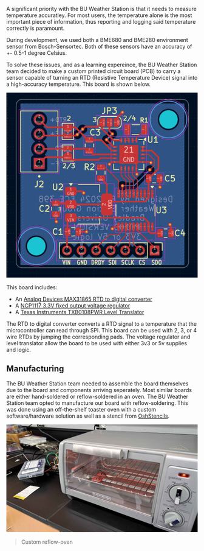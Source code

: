 A significant priority with the BU Weather Station is that it needs to measure temperature accuratley. For most users, the temperature alone is the most important piece of information, thus reporting and logging said temperature correctly is paramount.

During development, we used both a BME680 and BME280 environment sensor from Bosch-Sensortec. Both of these sensors have an accuracy of +- 0.5-1 degree Celsius. 

To solve these issues, and as a learning expereince, the BU Weather Station team decided to make a custom printed circuit board (PCB) to carry a sensor capable of turning an RTD (Resistive Temperature Device) signal into a high-accuracy temperature. This board is shown below.

![](../images/rtd-board.png)

This board includes:

* An [Analog Devices MAX31865 RTD to digital converter](https://www.digikey.com/en/products/detail/analog-devices-inc-maxim-integrated/MAX31865ATP-T/3758925)
* A [NCP1117 3.3V fixed output voltage regulator](https://www.digikey.com/en/products/detail/onsemi/NCP1117ST33T3G/1749063)
* A [Texas Instruments TXB0108PWR Level Translator](https://www.digikey.com/en/products/detail/texas-instruments/TXB0108PWR/1305699)


The RTD to digital converter converts a RTD signal to a temperature that the microcontroller can read through SPI. This board can be used with 2, 3, or 4 wire RTDs by jumping the corresponding pads. The voltage regulator and level translator allow the board to be used with either 3v3 or 5v supplies and logic. 

## Manufacturing

The BU Weather Station team needed to assemble the board themselves due to the board and components arriving seperately. Most similar boards are either hand-soldered or reflow-soldered in an oven. The BU Weather Station team opted to manufacture our board with reflow-soldering. This was done using an off-the-shelf toaster oven with a custom software/hardware solution as well as a stencil from [OshStencils](https://www.oshstencils.com).

![](../images/reflow-oven.jpg)
> Custom reflow-oven